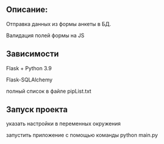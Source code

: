 ## Описание:

 Отправка данных из формы анкеты в БД.
 
 Валидация полей формы на JS
 
 ## Зависимости
 Flask + Python 3.9
 
 Flask-SQLAlchemy
 
 полный список в файле pipList.txt
 
 ## Запуск проекта
 указать настройки в переменных окружения 
 
 запустить приложение с помощью команды python main.py